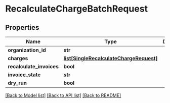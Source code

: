 # RecalculateChargeBatchRequest

## Properties
Name | Type | Description | Notes
------------ | ------------- | ------------- | -------------
**organization_id** | **str** |  | [optional] 
**charges** | [**list[SingleRecalculateChargeRequest]**](SingleRecalculateChargeRequest.md) |  | [optional] 
**recalculate_invoices** | **bool** |  | [optional] 
**invoice_state** | **str** |  | [optional] 
**dry_run** | **bool** |  | [optional] 

[[Back to Model list]](../README.md#documentation-for-models) [[Back to API list]](../README.md#documentation-for-api-endpoints) [[Back to README]](../README.md)

